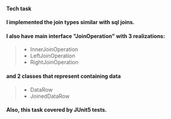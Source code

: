 #### Tech task
#### I implemented the join types similar with sql joins.
#### I also have main interface "JoinOperation" with 3 realizations:
> - InnerJoinOperation
> - LeftJoinOperation
> - RightJoinOperation
#### and 2 classes that represent containing data
> - DataRow
> - JoinedDataRow

#### Also, this task covered by JUnit5 tests.

